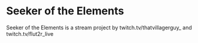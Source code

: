 # Seeker of the Elements
 Seeker of the Elements is a stream project by twitch.tv/thatvillagerguy_ and twitch.tv/flut2r_live
